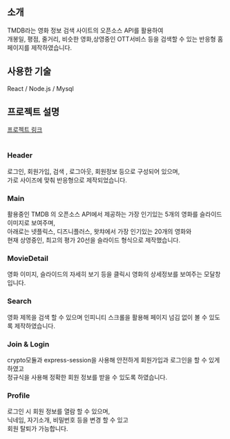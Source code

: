 ## 소개

TMDB라는 영화 정보 검색 사이트의 오픈소스 API를 활용하여 <br/>
개봉일, 평점, 줄거리, 비슷한 영화,상영중인 OTT서비스 등을 검색할 수 있는 반응형 홈페이지를 제작하였습니다.


## 사용한 기술

React / Node.js / Mysql

## 프로젝트 설명

[프로젝트 링크](http://18.181.192.75/)
<br/>
<br/>

### Header

로그인, 회원가입, 검색 , 로그아웃, 회원정보 등으로 구성되어 있으며,<br/>
가로 사이즈에 맞춰 반응형으로 제작되었습니다.

### Main

활용중인 TMDB 의 오픈소스 API에서 제공하는 가장 인기있는 5개의 영화를 슬라이드 이미지로 보여주며,<br/>
아래로는 넷플릭스, 디즈니플러스, 왓챠에서 가장 인기있는 20개의 영화와<br/>
현재 상영중인, 최고의 평가 20선을 슬라이드 형식으로 제작했습니다.

### MovieDetail

영화 이미지, 슬라이드의 자세히 보기 등을 클릭시 영화의 상세정보를 보여주는 모달창입니다.


### Search

영화 제목을 검색 할 수 있으며 인피니티 스크롤을 활용해 페이지 넘김 없이 볼 수 있도록 제작하였습니다.

### Join & Login

crypto모듈과 express-session을 사용해 안전하게 회원가입과 로그인을 할 수 있게 하였고<br/>
정규식을 사용해 정확한 회원 정보를 받을 수 있도록 하였습니다.

### Profile

로그인 시 회원 정보를 열람 할 수 있으며,<br/>
닉네임, 자기소개, 비밀번호 등을 변경 할 수 있고<br/>
회원 탈퇴가 가능합니다.
